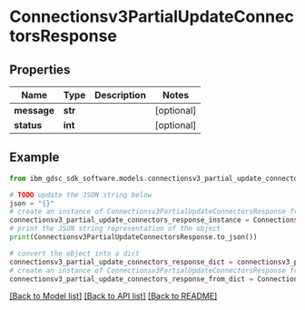 # Connectionsv3PartialUpdateConnectorsResponse


## Properties

Name | Type | Description | Notes
------------ | ------------- | ------------- | -------------
**message** | **str** |  | [optional] 
**status** | **int** |  | [optional] 

## Example

```python
from ibm_gdsc_sdk_software.models.connectionsv3_partial_update_connectors_response import Connectionsv3PartialUpdateConnectorsResponse

# TODO update the JSON string below
json = "{}"
# create an instance of Connectionsv3PartialUpdateConnectorsResponse from a JSON string
connectionsv3_partial_update_connectors_response_instance = Connectionsv3PartialUpdateConnectorsResponse.from_json(json)
# print the JSON string representation of the object
print(Connectionsv3PartialUpdateConnectorsResponse.to_json())

# convert the object into a dict
connectionsv3_partial_update_connectors_response_dict = connectionsv3_partial_update_connectors_response_instance.to_dict()
# create an instance of Connectionsv3PartialUpdateConnectorsResponse from a dict
connectionsv3_partial_update_connectors_response_from_dict = Connectionsv3PartialUpdateConnectorsResponse.from_dict(connectionsv3_partial_update_connectors_response_dict)
```
[[Back to Model list]](../README.md#documentation-for-models) [[Back to API list]](../README.md#documentation-for-api-endpoints) [[Back to README]](../README.md)


